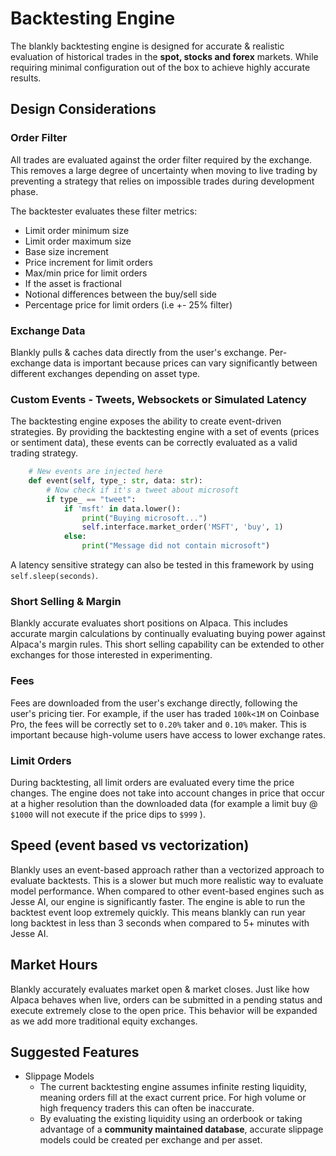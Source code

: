 # Backtesting Engine

The blankly backtesting engine is designed for accurate & realistic evaluation of historical trades in the **spot, stocks and forex** markets. While requiring minimal configuration out of the box to achieve highly accurate results.

## Design Considerations

### Order Filter

All trades are evaluated against the order filter required by the exchange. This removes a large degree of uncertainty when moving to live trading by preventing a strategy that relies on impossible trades during development phase.

The backtester evaluates these filter metrics:

- Limit order minimum size
- Limit order maximum size
- Base size increment
- Price increment for limit orders
- Max/min price for limit orders
- If the asset is fractional
- Notional differences between the buy/sell side
- Percentage price for limit orders (i.e +- 25% filter)

### Exchange Data

Blankly pulls & caches data directly from the user's exchange. Per-exchange data is important because prices can vary significantly between different exchanges depending on asset type.

### Custom Events - Tweets, Websockets or Simulated Latency

The backtesting engine exposes the ability to create event-driven strategies. By providing the backtesting engine with a set of events (prices or sentiment data), these events can be correctly evaluated as a valid trading strategy.

```python
    # New events are injected here
    def event(self, type_: str, data: str):
        # Now check if it's a tweet about microsoft
        if type_ == "tweet":
            if 'msft' in data.lower():
                print("Buying microsoft...")
                self.interface.market_order('MSFT', 'buy', 1)
            else:
                print("Message did not contain microsoft")
```

A latency sensitive strategy can also be tested in this framework by using `self.sleep(seconds)`.

### Short Selling & Margin

Blankly accurate evaluates short positions on Alpaca. This includes accurate margin calculations by continually evaluating buying power against Alpaca's margin rules. This short selling capability can be extended to other exchanges for those interested in experimenting.

### Fees

Fees are downloaded from the user's exchange directly, following the user's pricing tier. For example, if the user has traded `100k<1M` on Coinbase Pro, the fees will be correctly set to `0.20%` taker and `0.10%` maker. This is important because high-volume users have access to lower exchange rates.

### Limit Orders

During backtesting, all limit orders are evaluated every time the price changes. The engine does not take into account changes in price that occur at a higher resolution than the downloaded data (for example a limit buy @ `$1000` will not execute if the price dips to `$999` ).

## Speed (event based vs vectorization)

Blankly uses an event-based approach rather than a vectorized approach to evaluate backtests. This is a slower but much more realistic way to evaluate model performance. When compared to other event-based engines such as Jesse AI, our engine is significantly faster. The engine is able to run the backtest event loop extremely quickly. This means blankly can run year long backtest in less than 3 seconds when compared to 5+ minutes with Jesse AI.

## Market Hours

Blankly accurately evaluates market open & market closes. Just like how Alpaca behaves when live, orders can be submitted in a pending status and execute extremely close to the open price. This behavior will be expanded as we add more traditional equity exchanges.

## Suggested Features

- Slippage Models
  - The current backtesting engine assumes infinite resting liquidity, meaning orders fill at the exact current price. For high volume or high frequency traders this can often be inaccurate.
  - By evaluating the existing liquidity using an orderbook or taking advantage of a **community maintained database**, accurate slippage models could be created per exchange and per asset.
